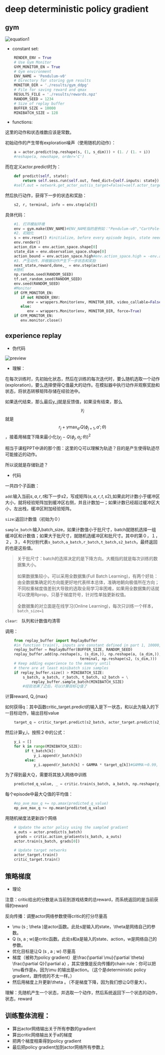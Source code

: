# deep deterministic policy gradient

## gym

![equation1](http://latex.codecogs.com/gif.latex?Fib(n)=\gamma)

- constant set:
```python
    RENDER_ENV = True
    # Use Gym Monitor
    GYM_MONITOR_EN = True
    # Gym environment
    ENV_NAME = 'Pendulum-v0'
    # Directory for storing gym results
    MONITOR_DIR = './results/gym_ddpg'
    # File for saving reward and qmax
    RESULTS_FILE = './results/rewards.npz'
    RANDOM_SEED = 1234
    # Size of replay buffer
    BUFFER_SIZE = 10000
    MINIBATCH_SIZE = 128
```
- functions:

这里的动作和状态维数应该是常数。

初始动作的产生带有exploration噪声（使用随机的动作）：
```python
    a = actor.predict(np.reshape(s, (1, s_dim))) + (1. / (1. + i))
    #reshape(a, newshape, order='C')
```
而在定义actor.predict时为：
```python
    def predict(self, state):
        return self.sess.run(self.out, feed_dict={self.inputs: state})
    #self.out = network.get_actor_out(is_target=False)=self.actor_target_y = self._create_actors(self.state_feature_target)
```
然后执行动作，获得下一步的状态和奖励：
```python
    s2, r, terminal, info = env.step(a[0])
```
具体代码：
```python
    #1. 打开模拟环境
    env = gym.make(ENV_NAME)#ENV_NAME指的是例如："Pendulum-v0","CartPole-v0"之类的给定环境名称
    #2. 初始化
    s = env.reset() #initialize, before every episode begin, state needs initialize
    env.render()
    action_dim = env.action_space.shape[0]
    state_dim = env.observation_space.shape[0]
    action_bound = env.action_space.high#env.action_space.high = -env.action_space.low
    #3. 产生动作，并根据动作产生下一步状态和奖励
    next_state,reward,done,_ = env.step(action)
    #随机
    np.random.seed(RANDOM_SEED)
    tf.set_random_seed(RANDOM_SEED)
    env.seed(RANDOM_SEED)
    #Monitor
    if GYM_MONITOR_EN:
       if not RENDER_ENV:
          env = wrappers.Monitor(env, MONITOR_DIR, video_callable=False, force=True)
       else:
          env = wrappers.Monitor(env, MONITOR_DIR, force=True)
    if GYM_MONITOR_EN:
       env.monitor.close()
```
## experience replay

- 伪代码

![preview](https://pic1.zhimg.com/c24454f472843ef5caef2733d50aba00_r.png)

- 理解：

在每次训练时，先初始化状态，然后在训练的每次迭代时，要么随机选取一个动作(exploration)，要么选择使得Ｑ值最大的动作。在模拟器中执行动作并观察奖励和状态，将状态转移矩阵存储在经验池中。

如果迭代结束，那么最后y_j就是反馈值，如果没有结束，那么$$y_j$$就是$$r_j+\gamma\max_{a'}Q(\phi_{j+1},a';\theta)$$，接着用梯度下降来最小化$(y_j-Q(\phi_j,a_j;\theta))^2$

相当于课程PPT中讲的那个图：这里的Ｑ可以理解为轨迹？目的是产生使得轨迹尽可能接近的动作。



所以说就是存储轨迹？



- 代码

一共四个子函数：

`add`:输入当前$s,a,r,t$和下一步$s2$，写成矩阵$(s,a,r,t,s2)$,如果此时计数小于缓冲区大小，就将经验矩阵加到缓冲区右侧，并且计数加一；如果计数已经超过缓冲区大小，左出栈，缓冲区附加经验矩阵。

`size`:返回计数值（初始为０）

`sample_batch`:输入batch_size，如果计数值小于批尺寸，batch就随机选择一组缓冲区和计数值；如果大于批尺寸，就随机选缓冲区和批尺寸。其中的第０，１，２，３，４列分别代表`s_batch,a_batch,r_batch,t_batch,s2_batch`，最终返回的也是这些值。

> 关于批尺寸：batch的选择决定的是下降方向。大概指的就是每次训练的数据集大小。<br />
> <br />如果数据集较小，可以采用全数据集(Full Batch Learning)，有两个好处：由全数据集确定的方向能更好地代表样本总体，准确地朝向极值所在方向；不同权重梯度值差别大导致的选取全局学习率困难，如果用全数据集的话就可以使用Rprop，只基于梯度符号，针对性单独更新权值。<br />
> <br />全数据集的对立面是在线学习(Online Learning)，每次只训练一个样本，`batch_size=1`

`clear`:　队列和计数值均清零

调用：
```python
    from replay_buffer import ReplayBuffer
    #in function train(), inputs are constant defined in part 1, 10000, 1234
    replay_buffer = ReplayBuffer(BUFFER_SIZE, RANDOM_SEED)
    replay_buffer.add(np.reshape(s, (s_dim,)), np.reshape(a, (a_dim,)), r,
                                  terminal, np.reshape(s2, (s_dim,)))
    # Keep adding experience to the memory until
    # there are at least minibatch size samples
    if replay_buffer.size() > MINIBATCH_SIZE:
        s_batch, a_batch, r_batch, t_batch, s2_batch = \
            replay_buffer.sample_batch(MINIBATCH_SIZE)
        #经验池满了之后，可以计算目标Ｑ值了
```
计算reward, Q_{max}

如何获得q：其中函数critic_target.predict的输入是下一状态，和以此为输入的下一目标动作，输出目标value
```python
    target_q = critic_target.predict(s2_batch, actor_target.predict(s2_batch))
```
然后计算y_i，按照２中的公式：
```python
    y_i = []
    for k in range(MINIBATCH_SIZE):
         if t_batch[k]:
             y_i.append(r_batch[k])
         else:
             y_i.append(r_batch[k] + GAMMA * target_q[k])#GAMMA＝0.99, dicsount factor
```
为了得到最大Ｑ，需要将其放入网络中训练
```python
    predicted_q_value, _ = critic.train(s_batch, a_batch, np.reshape(y_i, (MINIBATCH_SIZE, 1)))
```
每个episode中最大Ｑ值的平均值：
```python
    #ep_ave_max_q += np.amax(predicted_q_value)
    ep_ave_max_q += np.mean(predicted_q_value)
```
用随机梯度法更新四个网络
```python
    # Update the actor policy using the sampled gradient
    a_outs = actor.predict(s_batch)
     grads = critic.action_gradients(s_batch, a_outs)
    actor.train(s_batch, grads[0])
    
    # Update target networks
    actor_target.train()
    critic_target.train()
```
## 策略梯度

- 理论

注意：critic给出的分数是从当前到游戏结束的总reward，而系统返回的是当前获得的reward

反向传播：调整actor网络参数使得critic的打分尽量高

- \mu (s ; \theta )是actor函数。此处s是输入的state，\theta是网络自己的参数。
- Q (s, a ; w)是critic函数。此处s和a是输入的state、action，w是网络自己的参数。
- 优化目标是让Q (s , a ; w) 尽量高
- 梯度（被称为policy gradient）是\frac{\partial \mu}{\partial \theta} \frac{\partial Q}{\partial a} ，其实很像是反向传播的chain rule：你可以把\mu看作是a，因为\mu 的输出是action。（这个是deterministic policy gradient，跟传统的不太一样。）
- 然后用梯度上升更新\theta 。（不是梯度下降，因为我们想让Q尽量大）。

理解：先随机产生一个状态，并选取一个动作，然后系统返回下一个状态的动作，状态，reward

## 训练整体流程：

- 算出actor网络输出关于所有参数的gradient
- 算出critic网络输出关于a的梯度
- 把两个梯度相乘得到policy gradient
- 最后把policy gradient加到actor网络所有参数上

